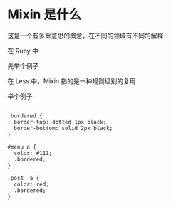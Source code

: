 

# Mixin 是什么

这是一个有多重意思的概念，在不同的领域有不同的解释

在 Ruby 中

先举个例子

在 Less 中，Mixin 指的是一种规则级别的复用

举个例子

``` less

.bordered {
  border-top: dotted 1px black;
  border-bottom: solid 2px black;
}

#menu a {
  color: #111;
  .bordered;
}

.post  a {
  color: red;
  .bordered;
}
```
